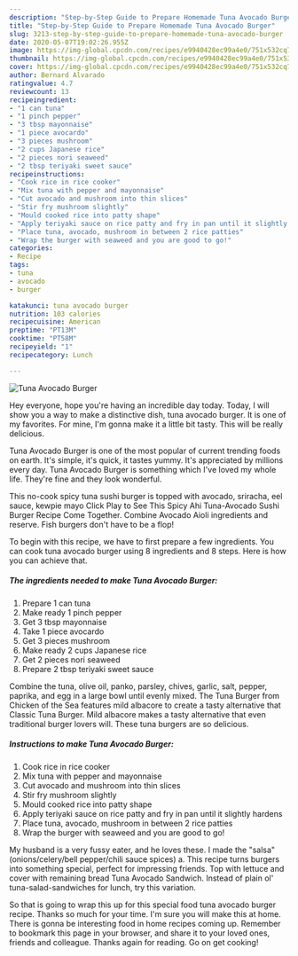 ```yaml
---
description: "Step-by-Step Guide to Prepare Homemade Tuna Avocado Burger"
title: "Step-by-Step Guide to Prepare Homemade Tuna Avocado Burger"
slug: 3213-step-by-step-guide-to-prepare-homemade-tuna-avocado-burger
date: 2020-05-07T19:02:26.955Z
image: https://img-global.cpcdn.com/recipes/e9940428ec99a4e0/751x532cq70/tuna-avocado-burger-recipe-main-photo.jpg
thumbnail: https://img-global.cpcdn.com/recipes/e9940428ec99a4e0/751x532cq70/tuna-avocado-burger-recipe-main-photo.jpg
cover: https://img-global.cpcdn.com/recipes/e9940428ec99a4e0/751x532cq70/tuna-avocado-burger-recipe-main-photo.jpg
author: Bernard Alvarado
ratingvalue: 4.7
reviewcount: 13
recipeingredient:
- "1 can tuna"
- "1 pinch pepper"
- "3 tbsp mayonnaise"
- "1 piece avocardo"
- "3 pieces mushroom"
- "2 cups Japanese rice"
- "2 pieces nori seaweed"
- "2 tbsp teriyaki sweet sauce"
recipeinstructions:
- "Cook rice in rice cooker"
- "Mix tuna with pepper and mayonnaise"
- "Cut avocado and mushroom into thin slices"
- "Stir fry mushroom slightly"
- "Mould cooked rice into patty shape"
- "Apply teriyaki sauce on rice patty and fry in pan until it slightly hardens"
- "Place tuna, avocado, mushroom in between 2 rice patties"
- "Wrap the burger with seaweed and you are good to go!"
categories:
- Recipe
tags:
- tuna
- avocado
- burger

katakunci: tuna avocado burger 
nutrition: 103 calories
recipecuisine: American
preptime: "PT13M"
cooktime: "PT58M"
recipeyield: "1"
recipecategory: Lunch

---
```



![Tuna Avocado Burger](https://img-global.cpcdn.com/recipes/e9940428ec99a4e0/751x532cq70/tuna-avocado-burger-recipe-main-photo.jpg)

Hey everyone, hope you're having an incredible day today. Today, I will show you a way to make a distinctive dish, tuna avocado burger. It is one of my favorites. For mine, I'm gonna make it a little bit tasty. This will be really delicious.

Tuna Avocado Burger is one of the most popular of current trending foods on earth. It's simple, it's quick, it tastes yummy. It's appreciated by millions every day. Tuna Avocado Burger is something which I've loved my whole life. They're fine and they look wonderful.

This no-cook spicy tuna sushi burger is topped with avocado, sriracha, eel sauce, kewpie mayo Click Play to See This Spicy Ahi Tuna-Avocado Sushi Burger Recipe Come Together. Combine Avocado Aioli ingredients and reserve. Fish burgers don&#39;t have to be a flop!


To begin with this recipe, we have to first prepare a few ingredients. You can cook tuna avocado burger using 8 ingredients and 8 steps. Here is how you can achieve that.

<!--inarticleads1-->

##### The ingredients needed to make Tuna Avocado Burger:

1. Prepare 1 can tuna
1. Make ready 1 pinch pepper
1. Get 3 tbsp mayonnaise
1. Take 1 piece avocardo
1. Get 3 pieces mushroom
1. Make ready 2 cups Japanese rice
1. Get 2 pieces nori seaweed
1. Prepare 2 tbsp teriyaki sweet sauce


Combine the tuna, olive oil, panko, parsley, chives, garlic, salt, pepper, paprika, and egg in a large bowl until evenly mixed. The Tuna Burger from Chicken of the Sea features mild albacore to create a tasty alternative that Classic Tuna Burger. Mild albacore makes a tasty alternative that even traditional burger lovers will. These tuna burgers are so delicious. 

<!--inarticleads2-->

##### Instructions to make Tuna Avocado Burger:

1. Cook rice in rice cooker
1. Mix tuna with pepper and mayonnaise
1. Cut avocado and mushroom into thin slices
1. Stir fry mushroom slightly
1. Mould cooked rice into patty shape
1. Apply teriyaki sauce on rice patty and fry in pan until it slightly hardens
1. Place tuna, avocado, mushroom in between 2 rice patties
1. Wrap the burger with seaweed and you are good to go!


My husband is a very fussy eater, and he loves these. I made the &#34;salsa&#34; (onions/celery/bell pepper/chili sauce spices) a. This recipe turns burgers into something special, perfect for impressing friends. Top with lettuce and cover with remaining bread Tuna Avocado Sandwich. Instead of plain ol&#39; tuna-salad-sandwiches for lunch, try this variation. 

So that is going to wrap this up for this special food tuna avocado burger recipe. Thanks so much for your time. I'm sure you will make this at home. There is gonna be interesting food in home recipes coming up. Remember to bookmark this page in your browser, and share it to your loved ones, friends and colleague. Thanks again for reading. Go on get cooking!
